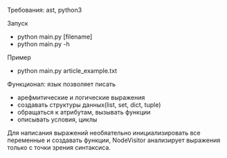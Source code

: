 Требования: ast, python3

Запуск 
- python main.py [filename]
- python main.py  -h

Пример

- python main.py article_example.txt


Функционал: язык позволяет писать 
- арефмитические и логические выражения
- создавать структуры данных(list, set, dict, tuple)
- обращаться к атрибутам, вызывать функции
- описывать условия, циклы

Для написания выражений необяательно инициализировать все переменные и создавать функции,  NodeVisitor анализирует выражения только с точки зрения синтаксиса. 
